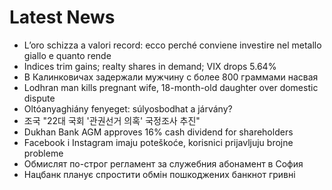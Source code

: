 # Latest News
-  L’oro schizza a valori record: ecco perché conviene investire nel metallo giallo e quanto rende
-  Indices trim gains; realty shares in demand; VIX drops 5.64%
-  В Калинковичах задержали мужчину с более 800 граммами насвая
-  Lodhran man kills pregnant wife, 18-month-old daughter over domestic dispute
-  Oltóanyaghiány fenyeget: súlyosbodhat a járvány?
-  조국 "22대 국회 '관권선거 의혹' 국정조사 추진"
-  Dukhan Bank AGM approves 16% cash dividend for shareholders
-  Facebook i Instagram imaju poteškoće, korisnici prijavljuju brojne probleme
-  Обмислят по-строг регламент за служебния абонамент в София
-  Нацбанк планує спростити обмін пошкоджених банкнот гривні
